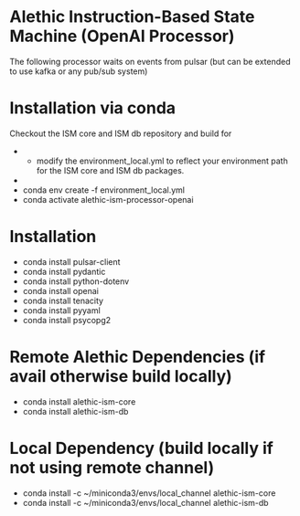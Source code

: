 # Alethic Instruction-Based State Machine (OpenAI Processor)

The following processor waits on events from pulsar (but can be extended to use kafka or any pub/sub system)

# Installation via conda
Checkout the ISM core and ISM db repository and build for  
- * modify the environment_local.yml to reflect your environment path for the ISM core and ISM db packages.
- 
- conda env create -f environment_local.yml  
- conda activate alethic-ism-processor-openai

# Installation
- conda install pulsar-client
- conda install pydantic
- conda install python-dotenv
- conda install openai
- conda install tenacity
- conda install pyyaml
- conda install psycopg2

# Remote Alethic Dependencies (if avail otherwise build locally)
- conda install alethic-ism-core
- conda install alethic-ism-db

# Local Dependency (build locally if not using remote channel)
- conda install -c ~/miniconda3/envs/local_channel alethic-ism-core
- conda install -c ~/miniconda3/envs/local_channel alethic-ism-db

